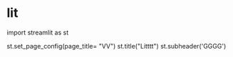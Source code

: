 # lit


import streamlit as st

st.set_page_config(page_title= "VV")
st.title("Litttt")
st.subheader('GGGG')
